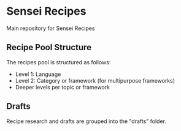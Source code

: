 # Sensei Recipes
Main repository for Sensei Recipes

## Recipe Pool Structure
The recipes pool is structured as follows:
- Level 1: Language
- Level 2: Category or framework (for multipurpose frameworks)
- Deeper levels per topic or framework

## Drafts
Recipe research and drafts are grouped into the "drafts" folder.

